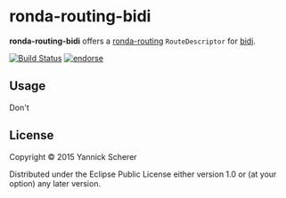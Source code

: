 # ronda-routing-bidi

__ronda-routing-bidi__ offers a [ronda-routing](https://github.com/xsc/ronda/tree/master/ronda-routing) `RouteDescriptor` for [bidi](https://github.com/juxt/bidi).

[![Build Status](https://travis-ci.org/xsc/ronda-routing-bidi.svg)](https://travis-ci.org/xsc/ronda-routing-bidi)
[![endorse](https://api.coderwall.com/xsc/endorsecount.png)](https://coderwall.com/xsc)

## Usage

Don't

## License

Copyright &copy; 2015 Yannick Scherer

Distributed under the Eclipse Public License either version 1.0 or (at
your option) any later version.
